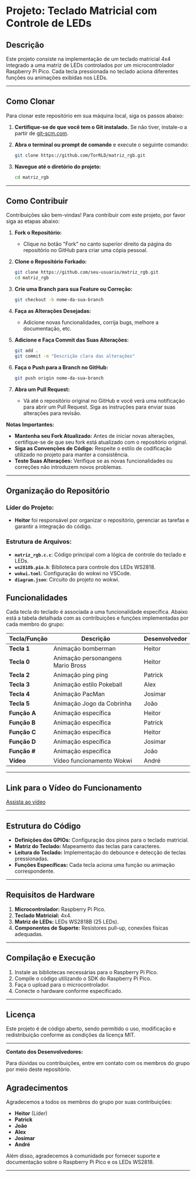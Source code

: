 # Projeto: Teclado Matricial com Controle de LEDs

## Descrição

Este projeto consiste na implementação de um teclado matricial 4x4 integrado a uma matriz de LEDs controlados por um microcontrolador Raspberry Pi Pico. Cada tecla pressionada no teclado aciona diferentes funções ou animações exibidas nos LEDs.

---

## Como Clonar

Para clonar este repositório em sua máquina local, siga os passos abaixo:

1. **Certifique-se de que você tem o Git instalado.** Se não tiver, instale-o a partir de [git-scm.com](https://git-scm.com/).

2. **Abra o terminal ou prompt de comando** e execute o seguinte comando:

    ```bash
    git clone https://github.com/TorRLD/matriz_rgb.git
    ```

3. **Navegue até o diretório do projeto:**

    ```bash
    cd matriz_rgb
    ```

---

## Como Contribuir

Contribuições são bem-vindas! Para contribuir com este projeto, por favor siga as etapas abaixo:

1. **Fork o Repositório:**
   - Clique no botão "Fork" no canto superior direito da página do repositório no GitHub para criar uma cópia pessoal.

2. **Clone o Repositório Forkado:**

    ```bash
    git clone https://github.com/seu-usuario/matriz_rgb.git
    cd matriz_rgb
    ```

3. **Crie uma Branch para sua Feature ou Correção:**

    ```bash
    git checkout -b nome-da-sua-branch
    ```

4. **Faça as Alterações Desejadas:**
   - Adicione novas funcionalidades, corrija bugs, melhore a documentação, etc.

5. **Adicione e Faça Commit das Suas Alterações:**

    ```bash
    git add .
    git commit -m "Descrição clara das alterações"
    ```

6. **Faça o Push para a Branch no GitHub:**

    ```bash
    git push origin nome-da-sua-branch
    ```

7. **Abra um Pull Request:**
   - Vá até o repositório original no GitHub e você verá uma notificação para abrir um Pull Request. Siga as instruções para enviar suas alterações para revisão.

**Notas Importantes:**
- **Mantenha seu Fork Atualizado:** Antes de iniciar novas alterações, certifique-se de que seu fork está atualizado com o repositório original.
- **Siga as Convenções de Código:** Respeite o estilo de codificação utilizado no projeto para manter a consistência.
- **Teste Suas Alterações:** Verifique se as novas funcionalidades ou correções não introduzem novos problemas.

---

## Organização do Repositório

### Líder do Projeto:
- **Heitor** foi responsável por organizar o repositório, gerenciar as tarefas e garantir a integração do código.

### Estrutura de Arquivos:
- **`matriz_rgb.c.c`**: Código principal com a lógica de controle do teclado e LEDs.
- **`ws2818b.pio.h`**: Biblioteca para controle dos LEDs WS2818.
- **`wokwi.toml`**: Configuração do wokwi no VSCode.
- **`diagram.json`**: Circuito do projeto no wokwi.

## Funcionalidades

Cada tecla do teclado é associada a uma funcionalidade específica. Abaixo está a tabela detalhada com as contribuições e funções implementadas por cada membro do grupo:

| **Tecla/Função** | **Descrição**                      | **Desenvolvedor** |
|-------------------|------------------------------------|-------------------|
| **Tecla 1**       | Animação bomberman                | Heitor            |
| **Tecla 0**       | Animação personangens Mario Bross | Heitor            |
| **Tecla 2**       | Animação ping ping                | Patrick           |
| **Tecla 3**       | Animação estilo Pokeball          | Alex              |
| **Tecla 4**       | Animação PacMan                   | Josimar           |
| **Tecla 5**       | Animação Jogo da Cobrinha         | João              |
| **Função A**      | Animação específica               | Heitor            |
| **Função B**      | Animação específica               | Patrick           |
| **Função C**      | Animação específica               | Heitor            |
| **Função D**      | Animação específica               | Josimar           |
| **Função #**      | Animação específica               | João              |
| **Vídeo**         | Vídeo funcionamento Wokwi         | André             |

---

## Link para o Vídeo do Funcionamento

[Assista ao vídeo](https://www.youtube.com/watch?v=ArrbpIgp6co)

---

## Estrutura do Código

- **Definições dos GPIOs:** Configuração dos pinos para o teclado matricial.
- **Matriz do Teclado:** Mapeamento das teclas para caracteres.
- **Leitura do Teclado:** Implementação do debounce e detecção de teclas pressionadas.
- **Funções Específicas:** Cada tecla aciona uma função ou animação correspondente.

---

## Requisitos de Hardware

1. **Microcontrolador:** Raspberry Pi Pico.
2. **Teclado Matricial:** 4x4.
3. **Matriz de LEDs:** LEDs WS2818B (25 LEDs).
4. **Componentes de Suporte:** Resistores pull-up, conexões físicas adequadas.

---

## Compilação e Execução

1. Instale as bibliotecas necessárias para o Raspberry Pi Pico.
2. Compile o código utilizando o SDK do Raspberry Pi Pico.
3. Faça o upload para o microcontrolador.
4. Conecte o hardware conforme especificado.

---

## Licença

Este projeto é de código aberto, sendo permitido o uso, modificação e redistribuição conforme as condições da licença MIT.

---

**Contato dos Desenvolvedores:**

Para dúvidas ou contribuições, entre em contato com os membros do grupo por meio deste repositório.

## Agradecimentos

Agradecemos a todos os membros do grupo por suas contribuições:

- **Heitor** (Líder)
- **Patrick**
- **João**
- **Alex**
- **Josimar**
- **André**

Além disso, agradecemos à comunidade por fornecer suporte e documentação sobre o Raspberry Pi Pico e os LEDs WS2818.

---
